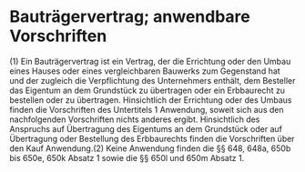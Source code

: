 # Bauträgervertrag; anwendbare Vorschriften

(1) Ein Bauträgervertrag ist ein Vertrag, der die Errichtung oder den Umbau eines Hauses oder eines vergleichbaren Bauwerks zum Gegenstand hat und der zugleich die Verpflichtung des Unternehmers enthält, dem Besteller das Eigentum an dem Grundstück zu übertragen oder ein Erbbaurecht zu bestellen oder zu übertragen. Hinsichtlich der Errichtung oder des Umbaus finden die Vorschriften des Untertitels 1 Anwendung, soweit sich aus den nachfolgenden Vorschriften nichts anderes ergibt. Hinsichtlich des Anspruchs auf Übertragung des Eigentums an dem Grundstück oder auf Übertragung oder Bestellung des Erbbaurechts finden die Vorschriften über den Kauf Anwendung.(2) Keine Anwendung finden die §§ 648, 648a, 650b bis 650e, 650k Absatz 1 sowie die §§ 650l und 650m Absatz 1. 

